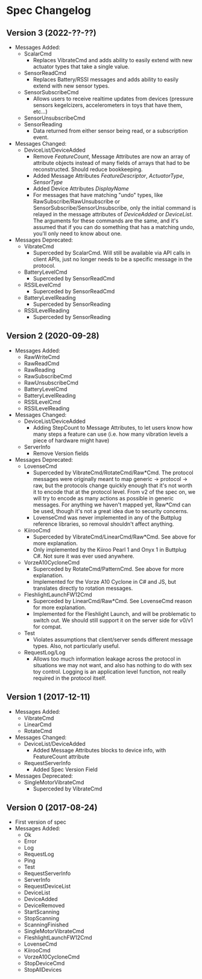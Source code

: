 # Spec Changelog

## Version 3 (2022-??-??)

- Messages Added:
  - ScalarCmd
    - Replaces VibrateCmd and adds ability to easily extend with new actuator types that take a
      single value.
  - SensorReadCmd
    - Replaces Battery/RSSI messages and adds ability to easily extend with new sensor types.
  - SensorSubscribeCmd
    - Allows users to receive realtime updates from devices (pressure sensors kegelcizers,
      accelerometers in toys that have them, etc...)
  - SensorUnsubscribeCmd
  - SensorReading
    - Data returned from either sensor being read, or a subscription event.
- Messages Changed:
  - DeviceList/DeviceAdded
    - Remove _FeatureCount_, Message Attributes are now an array of attribute objects instead of
      many fields of arrays that had to be reconstructed. Should reduce bookkeeping.
    - Added Message Attributes _FeatureDescriptor_, _ActuatorType_, _SensorType_
    - Added Device Attributes _DisplayName_
    - For messages that have matching "undo" types, like RawSubscribe/RawUnsubscribe or
      SensorSubscribe/SensorUnsubscribe, only the initial command is relayed in the message attributes of _DeviceAdded_ or _DeviceList_. The arguments for these commands are the same, and it's assumed that if you can do something that has a matching undo, you'll only need to know about one.
- Messages Deprecated:
  - VibrateCmd
    - Superceded by ScalarCmd. Will still be available via API calls in client APIs, just no longer
      needs to be a specific message in the protocol.
  - BatteryLevelCmd
    - Superceded by SensorReadCmd
  - RSSILevelCmd
    - Superceded by SensorReadCmd
  - BatteryLevelReading
    - Superceded by SensorReading
  - RSSILevelReading
    - Superceded by SensorReading

## Version 2 (2020-09-28)

- Messages Added:
  - RawWriteCmd
  - RawReadCmd
  - RawReading
  - RawSubscribeCmd
  - RawUnsubscribeCmd
  - BatteryLevelCmd
  - BatteryLevelReading
  - RSSILevelCmd
  - RSSILevelReading
- Messages Changed:
  - DeviceList/DeviceAdded
    - Adding StepCount to Message Attributes, to let users know how
      many steps a feature can use (i.e. how many vibration levels a
      piece of hardware might have)
  - ServerInfo
    - Remove Version fields
- Messages Deprecated:
  - LovenseCmd
    - Superceded by VibrateCmd/RotateCmd/Raw\*Cmd. The protocol messages were originally meant to
      map generic -> protocol -> raw, but the protocols change quickly enough that it's not worth it
      to encode that at the protocol level. From v2 of the spec on, we will try to encode as many
      actions as possible in generic messages. For anything we haven't mapped yet, Raw\*Cmd can be
      used, though it's not a great idea due to security concerns.
    - LovenseCmd was never implemented in any of the Buttplug reference libraries, so removal
      shouldn't affect anything.
  - KiirooCmd
    - Superceded by VibrateCmd/LinearCmd/Raw*Cmd. See above for more explanation.
    - Only implemented by the Kiiroo Pearl 1 and Onyx 1 in Buttplug C#. Not sure it was ever used
      anywhere.
  - VorzeA10CycloneCmd
    - Superceded by RotateCmd/PatternCmd. See above for more explanation.
    - Implemented for the Vorze A10 Cyclone in C# and JS, but translates directly to rotation
      messages.
  - FleshlightLaunchFW12Cmd
    - Superceded by LinearCmd/Raw\*Cmd. See LovenseCmd reason for more explanation.
    - Implemented for the Fleshlight Launch, and will be problematic to switch out. We should still
      support it on the server side for v0/v1 for compat.
  - Test
    - Violates assumptions that client/server sends different message types. Also, not particularly
      useful.
  - RequestLog/Log
    - Allows too much information leakage across the protocol in situations we may not want, and
      also has nothing to do with sex toy control. Logging is an application level function, not
      really required in the protocol itself.

## Version 1 (2017-12-11)

- Messages Added:
  - VibrateCmd
  - LinearCmd
  - RotateCmd
- Messages Changed:
  - DeviceList/DeviceAdded
    - Added Message Attributes blocks to device info, with FeatureCount attribute
  - RequestServerInfo
    - Added Spec Version Field
- Messages Deprecated:
  - SingleMotorVibrateCmd
    - Superceded by VibrateCmd

## Version 0 (2017-08-24)

- First version of spec
- Messages Added:
  - Ok
  - Error
  - Log
  - RequestLog
  - Ping
  - Test
  - RequestServerInfo
  - ServerInfo
  - RequestDeviceList
  - DeviceList
  - DeviceAdded
  - DeviceRemoved
  - StartScanning
  - StopScanning
  - ScanningFinished
  - SingleMotorVibrateCmd
  - FleshlightLaunchFW12Cmd
  - LovenseCmd
  - KiirooCmd
  - VorzeA10CycloneCmd
  - StopDeviceCmd
  - StopAllDevices
